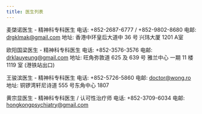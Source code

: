 ```yaml
---
title: 医生列表
---
```


麦棨诺医生 - 精神科专科医生
电话: +852-2687-6777 / +852-9802-8680
电邮: <drgklmak@gmail.com>
地址: 香港中环皇后大道中 36 号 兴玮大厦 1201 A室

欧阳国梁医生 - 精神科专科医生
电话: +852-3576-3576
电邮: <drklauyeung@gmail.com>
地址: 旺角弥敦道 625 及 639 号 雅兰中心 一期 11 楼 1119 室 (港铁站出口)

王骏滨医生 - 精神科专科医生
电话: +852-5726-5860
电邮: <doctor@wong.ro>
地址: 铜锣湾轩尼诗道 555 号东角中心 1807

黄宗显医生 - 精神科专科医生 / 认可性治疗师
电话: +852-3709-6034
电邮: <hongkongpsychiatry@gmail.com>
